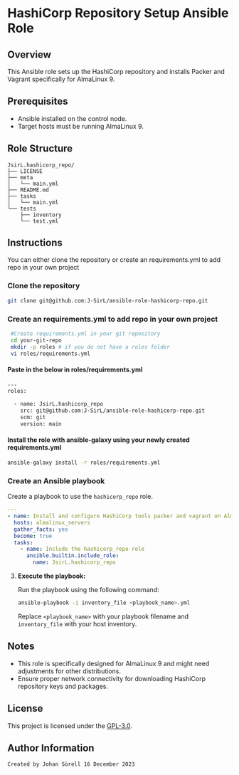 # HashiCorp Repository Setup Ansible Role

## Overview

This Ansible role sets up the HashiCorp repository and installs Packer and Vagrant specifically for AlmaLinux 9.

## Prerequisites

- Ansible installed on the control node.
- Target hosts must be running AlmaLinux 9.

## Role Structure

```
JsirL.hashicorp_repo/
├── LICENSE
├── meta
│   └── main.yml
├── README.md
├── tasks
│   └── main.yml
└── tests
    ├── inventory
    └── test.yml
```

## Instructions
 You can either clone the repository or create an requirements.yml to add repo in your own project
 ### Clone the repository 

   ```bash
   git clone git@github.com:J-SirL/ansible-role-hashicorp-repo.git
   ```
 ### Create an requirements.yml to add repo in your own project
  
  ```bash
   #Create requirements.yml in your git repository
   cd your-git-repo
   mkdir -p roles # if you do not have a roles folder
   vi roles/requirements.yml
   ```
   #### Paste in the below in roles/requirements.yml
   ```bash
   ---
   roles:

     - name: JsirL.hashicorp_repo
       src: git@github.com:J-SirL/ansible-role-hashicorp-repo.git
       scm: git
       version: main
   ```
   #### Install the role with ansible-galaxy using your newly created requirements.yml
   ```bash
   ansible-galaxy install -r roles/requirements.yml
   ```

   ### Create an Ansible playbook

   Create a playbook to use the `hashicorp_repo` role.

   ```yaml
   ---
   - name: Install and configure HashiCorp tools packer and vagrant on AlmaLinux 9
     hosts: almalinux_servers
     gather_facts: yes
     become: true
     tasks:
       - name: Include the hashicorp_repo role
         ansible.builtin.include_role:
           name: JsirL.hashicorp_repo
   ```

3. **Execute the playbook:**

   Run the playbook using the following command:

   ```bash
   ansible-playbook -i inventory_file <playbook_name>.yml
   ```

   Replace `<playbook_name>` with your playbook filename and `inventory_file` with your host inventory.

## Notes

- This role is specifically designed for AlmaLinux 9 and might need adjustments for other distributions.
- Ensure proper network connectivity for downloading HashiCorp repository keys and packages.

## License

This project is licensed under the [GPL-3.0](LICENSE).

## Author Information
```
Created by Johan Sörell 16 December 2023

```

